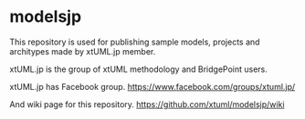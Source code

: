 # modelsjp

This repository is used for publishing sample models, projects and architypes made by xtUML.jp member.

xtUML.jp is the group of xtUML methodology and BridgePoint users. 

xtUML.jp has Facebook group. https://www.facebook.com/groups/xtuml.jp/ 

And wiki page for this repository.  https://github.com/xtuml/modelsjp/wiki
